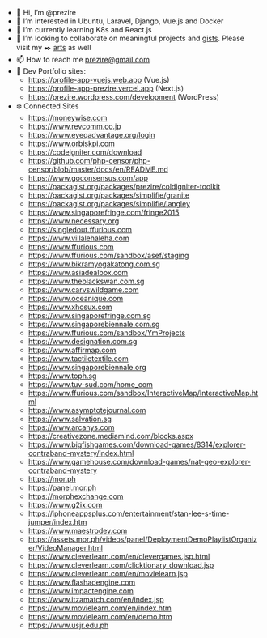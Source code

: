 - 👋 Hi, I’m @prezire
- 👀 I’m interested in Ubuntu, Laravel, Django, Vue.js and Docker
- 🌱 I’m currently learning K8s and React.js
- 💞️ I’m looking to collaborate on meaningful projects and [gists](https://gist.github.com/prezire). Please visit my :black_nib: [arts](https://prezire.wordpress.com/arts/) as well
- 📫 How to reach me prezire@gmail.com
- :briefcase: Dev Portfolio sites:
  * https://profile-app-vuejs.web.app (Vue.js)
  * https://profile-app-prezire.vercel.app (Next.js)
  * https://prezire.wordpress.com/development (WordPress)
- :snowflake: Connected Sites
  * https://moneywise.com
  * https://www.revcomm.co.jp
  * https://www.eyeqadvantage.org/login
  * https://www.orbiskpi.com
  * https://codeigniter.com/download
  * https://github.com/php-censor/php-censor/blob/master/docs/en/README.md
  * https://www.goconsensus.com/app
  * https://packagist.org/packages/prezire/coldigniter-toolkit
  * https://packagist.org/packages/simplifie/granite
  * https://packagist.org/packages/simplifie/langley
  * https://www.singaporefringe.com/fringe2015
  * https://www.necessary.org
  * https://singledout.ffurious.com
  * https://www.villalehaleha.com
  * https://www.ffurious.com
  * https://www.ffurious.com/sandbox/asef/staging
  * https://www.bikramyogakatong.com.sg
  * https://www.asiadealbox.com
  * https://www.theblackswan.com.sg
  * https://www.carvswildgame.com
  * https://www.oceanique.com
  * https://www.xhosux.com
  * https://www.singaporefringe.com.sg
  * https://www.singaporebiennale.com.sg
  * https://www.ffurious.com/sandbox/YmProjects
  * https://www.designation.com.sg
  * https://www.affirmap.com
  * https://www.tactiletextile.com
  * https://www.singaporebiennale.org
  * https://www.toph.sg
  * https://www.tuv-sud.com/home_com
  * https://www.ffurious.com/sandbox/InteractiveMap/InteractiveMap.html
  * https://www.asymptotejournal.com
  * https://www.salvation.sg
  * https://www.arcanys.com
  * https://creativezone.mediamind.com/blocks.aspx
  * https://www.bigfishgames.com/download-games/8314/explorer-contraband-mystery/index.html
  * https://www.gamehouse.com/download-games/nat-geo-explorer-contraband-mystery
  * https://mor.ph
  * https://panel.mor.ph
  * https://morphexchange.com
  * https://www.g2ix.com
  * https://iphoneappsplus.com/entertainment/stan-lee-s-time-jumper/index.htm
  * https://www.maestrodev.com
  * https://assets.mor.ph/videos/panel/DeploymentDemoPlaylistOrganizer/VideoManager.html
  * https://www.cleverlearn.com/en/clevergames.jsp.html
  * https://www.cleverlearn.com/clicktionary_download.jsp
  * https://www.cleverlearn.com/en/movielearn.jsp
  * https://www.flashadengine.com
  * https://www.impactengine.com
  * https://www.itzamatch.com/en/index.jsp
  * https://www.movielearn.com/en/index.htm
  * https://www.movielearn.com/en/demo.htm
  * https://www.usjr.edu.ph

<!---
prezire/prezire is a ✨ special ✨ repository because its `README.md` (this file) appears on your GitHub profile.
You can click the Preview link to take a look at your changes.
--->
